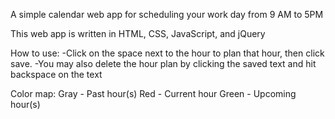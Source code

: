 A simple calendar web app for scheduling your work day from 9 AM to 5PM

This web app is written in HTML, CSS, JavaScript, and jQuery

How to use: 
-Click on the space next to the hour to plan that hour, then click save.
-You may also delete the hour plan by clicking the saved text and hit backspace on the text

Color map:
Gray - Past hour(s)
Red - Current hour
Green - Upcoming hour(s)
